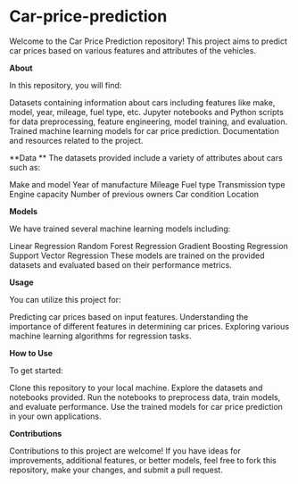 # Car-price-prediction

Welcome to the Car Price Prediction repository! This project aims to predict car prices based on various features and attributes of the vehicles.

**About**

In this repository, you will find:

Datasets containing information about cars including features like make, model, year, mileage, fuel type, etc.
Jupyter notebooks and Python scripts for data preprocessing, feature engineering, model training, and evaluation.
Trained machine learning models for car price prediction.
Documentation and resources related to the project.


**Data
**
The datasets provided include a variety of attributes about cars such as:

Make and model
Year of manufacture
Mileage
Fuel type
Transmission type
Engine capacity
Number of previous owners
Car condition
Location

**Models**

We have trained several machine learning models including:

Linear Regression
Random Forest Regression
Gradient Boosting Regression
Support Vector Regression
These models are trained on the provided datasets and evaluated based on their performance metrics.

**Usage**

You can utilize this project for:

Predicting car prices based on input features.
Understanding the importance of different features in determining car prices.
Exploring various machine learning algorithms for regression tasks.

**How to Use**

To get started:

Clone this repository to your local machine.
Explore the datasets and notebooks provided.
Run the notebooks to preprocess data, train models, and evaluate performance.
Use the trained models for car price prediction in your own applications.

**Contributions**

Contributions to this project are welcome! If you have ideas for improvements, additional features, or better models, feel free to fork this repository, make your changes, and submit a pull request.
